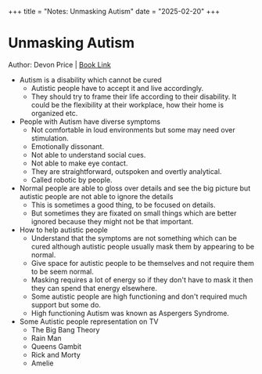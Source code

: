 +++
title = "Notes: Unmasking Autism"
date = "2025-02-20"
+++

# Unmasking Autism

Author: Devon Price |
[Book Link](https://www.amazon.in/UNMASKING-AUTISM-Devon-Price/dp/1800960549/ref=sr_1_3?crid=13IKK0QRZ3IBZ&dib=eyJ2IjoiMSJ9.yRKFSl-GfaNWFpIJOoCO_6e8TgjIc3cvYz9ss5QlqsN_9IPpO9CvjVVtzxVADGkIlAJO-R_ozWTECnAY2U55tqE8sJD5hDZKAgnKV8QT6PD_mrC_DAT9modKK4O3vS9DmkNCbJ2AO3Pia_eX3OwcX4K7Yp1aI9os7S2yY3H-yqsKRTq6f4Qau79_02e_yA9r8rZIH4vqXWbGyRUB3E6R0TlU7DOBRxu8CD01KDlGTQI.Vg4TpFslvTuefJtRV1E6UjFcF8rKuqQ9vYhZniu95WY&dib_tag=se&keywords=unmasking+autism&qid=1740074463&sprefix=unmasking+autis%2Caps%2C285&sr=8-3)

- Autism is a disability which cannot be cured
	- Autistic people have to accept it and live accordingly.
	- They should try to frame their life according to their disability. It could be the flexibility at their workplace, how their home is organized etc.
- People with Autism have diverse symptoms
    - Not comfortable in loud environments but some may need over stimulation.
    - Emotionally dissonant.
    - Not able to understand social cues.
    - Not able to make eye contact.
    - They are straightforward, outspoken and overtly analytical.
    - Called robotic by people.
- Normal people are able to gloss over details and see the big picture but autistic people are not able to ignore the details
	- This is sometimes a good thing, to be focused on details.
	- But sometimes they are fixated on small things which are better ignored because they might not be that important.
- How to help autistic people
	- Understand that the symptoms are not something which can be cured although autistic people usually mask them by appearing to be normal.
  - Give space for autistic people to be themselves and not require them to be seem normal.
  - Masking requires a lot of energy so if they don't have to mask it then they can spend that energy elsewhere.
  - Some autistic people are high functioning and don't required much support but some do.
  - High functioning Autism was known as Aspergers Syndrome.
- Some Autistic people representation on TV
	- The Big Bang Theory
	- Rain Man
	- Queens Gambit
	- Rick and Morty
	- Amelie
